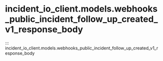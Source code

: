 # incident_io_client.models.webhooks_public_incident_follow_up_created_v1_response_body

::: incident_io_client.models.webhooks_public_incident_follow_up_created_v1_response_body
